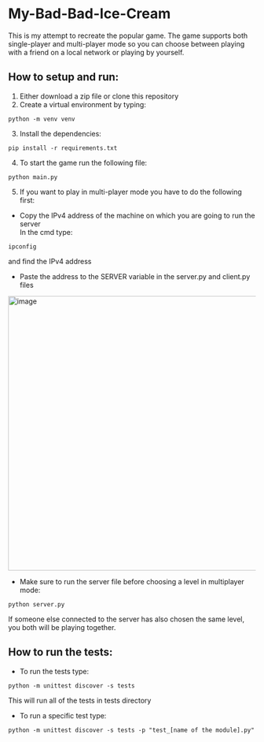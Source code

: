 # My-Bad-Bad-Ice-Cream
This is my attempt to recreate the popular game. The game supports both single-player and multi-player mode so you can choose between playing
with a friend on a local network or playing by yourself.

## How to setup and run:
1. Either download a zip file or clone this repository
2. Create a virtual environment by typing:
```
python -m venv venv
```
3. Install the dependencies:
```
pip install -r requirements.txt
```
4. To start the game run the following file:
```
python main.py
```
5. If you want to play in multi-player mode you have to do the following first:
- Copy the IPv4 address of the machine on which you are going to run the server <br>
In the cmd type:
```
ipconfig
```
and find the IPv4 address
- Paste the address to the SERVER variable in the server.py and client.py files
<img width="557" alt="image" src="https://user-images.githubusercontent.com/92211354/218333720-bfc3a49d-843d-4720-95ab-f883bab94c4f.png">

- Make sure to run the server file before choosing a level in multiplayer mode:
```
python server.py
```
If someone else connected to the server has also chosen the same level, you both will be playing together.

## How to run the tests:
- To run the tests type:
```
python -m unittest discover -s tests
```
This will run all of the tests in tests directory <br>
- To run a specific test type:
```
python -m unittest discover -s tests -p "test_[name of the module].py"
```
